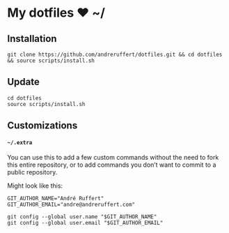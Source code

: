 # My dotfiles ❤ ~/

## Installation

````
git clone https://github.com/andreruffert/dotfiles.git && cd dotfiles && source scripts/install.sh
````

## Update
````
cd dotfiles
source scripts/install.sh
````

## Customizations

#### `~/.extra`
You can use this to add a few custom commands without the need to fork this entire repository, or to add commands you don’t want to commit to a public repository.

Might look like this:

	GIT_AUTHOR_NAME="André Ruffert"
    GIT_AUTHOR_EMAIL="andre@andreruffert.com"

    git config --global user.name "$GIT_AUTHOR_NAME"
    git config --global user.email "$GIT_AUTHOR_EMAIL"

